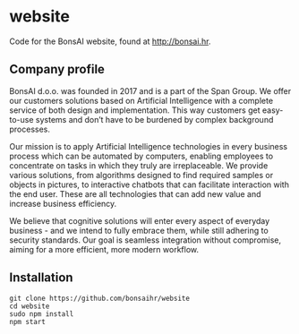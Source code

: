 website
======
Code for the BonsAI website, found at http://bonsai.hr.

Company profile
------
BonsAI d.o.o. was founded in 2017 and is a part of the Span Group. We offer our customers solutions based on Artificial Intelligence with a complete service of both design and implementation. This way customers get easy-to-use systems and don’t have to be burdened by complex background processes.

Our mission is to apply Artificial Intelligence technologies in every business process which can be automated by computers, enabling employees to concentrate on tasks in which they truly are irreplaceable. We provide various solutions, from algorithms designed to find required samples or objects in pictures, to interactive chatbots that can facilitate interaction with the end user. These are all technologies that can add new value and increase business efficiency.

We believe that cognitive solutions will enter every aspect of everyday business - and we intend to fully embrace them, while still adhering to security standards. Our goal is seamless integration without compromise, aiming for a more efficient, more modern workflow.


Installation
------
```
git clone https://github.com/bonsaihr/website
cd website
sudo npm install
npm start
```
